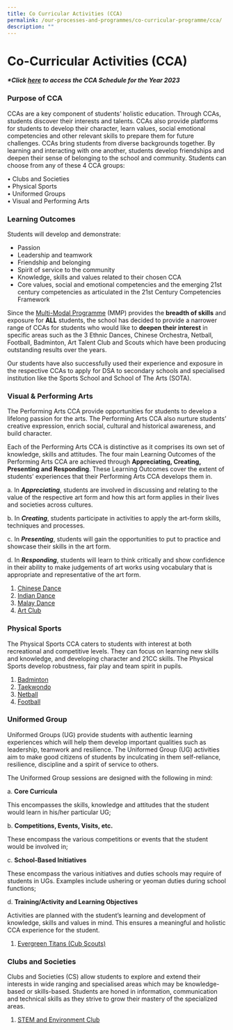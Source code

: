 ```yaml
---
title: Co Curricular Activities (CCA)
permalink: /our-processes-and-programmes/co-curricular-programme/cca/
description: ""
---
```

# **Co-Curricular Activities (CCA)**

  

**_\*Click&nbsp;[here](https://docs.google.com/document/d/19yQQeYbcNUBPsW_j2nrgEeGdv8sUMdf_e79um_QsFDM/edit)&nbsp;to access the CCA Schedule for the Year 2023_**


### Purpose of CCA

CCAs are a key component of students’ holistic education. Through CCAs, students
discover their interests and talents. CCAs also provide platforms for students to develop
their character, learn values, social emotional competencies and other relevant skills to
prepare them for future challenges.
CCAs bring students from diverse backgrounds together. By learning and interacting with
one another, students develop friendships and deepen their sense of belonging to the
school and community.
Students can choose from any of these 4 CCA groups:

• Clubs and Societies<br>
• Physical Sports<br>
• Uniformed Groups<br>
• Visual and Performing Arts

### Learning Outcomes

Students will develop and demonstrate:

* Passion
* Leadership and teamwork
* Friendship and belonging
* Spirit of service to the community
* Knowledge, skills and values related to their chosen CCA
* Core values, social and emotional competencies and the emerging 21st century competencies as articulated in the 21st Century Competencies Framework

Since the&nbsp;[Multi-Modal Programme](/our-processes-and-programmes/co-curricular-programme/mmp)&nbsp;(MMP) provides the&nbsp;**breadth of skills**&nbsp;and exposure for&nbsp;**ALL**&nbsp;students, the school has decided to provide a narrower range of CCAs for students who would like to&nbsp;**deepen their interest**&nbsp;in specific areas such as the 3 Ethnic Dances, Chinese Orchestra, Netball, Football, Badminton, Art Talent Club and Scouts which have been producing outstanding results over the years.

Our students have also successfully used their experience and exposure in the respective CCAs to apply for DSA to secondary schools and specialised institution like the Sports School and School of The Arts (SOTA).

### **Visual &amp; Performing Arts**

The Performing Arts CCA provide opportunities for students to develop a lifelong passion for the arts.&nbsp;The Performing Arts&nbsp;CCA also nurture students’ creative expression, enrich social, cultural and historical awareness, and build character.

Each of the Performing Arts CCA is distinctive as it comprises its own set of knowledge, skills and attitudes. The four main Learning Outcomes of the Performing Arts CCA are achieved through&nbsp;**Appreciating, Creating, Presenting and Responding**. These Learning Outcomes cover the extent of students’ experiences that their Performing Arts CCA develops them in.

a. In&nbsp;**_Appreciating_**, students are involved in discussing and relating to the value of the respective art form and how this art form applies in their lives and societies across cultures.

b. In&nbsp;**_Creating_**, students participate in activities to apply the art-form skills, techniques and processes.

c. In&nbsp;**_Presenting_**, students will gain the opportunities to put to practice and showcase their skills in the art form.

d. In&nbsp;**_Responding_**, students will learn to think critically and show confidence in their ability to make judgements of art works using vocabulary that is appropriate and representative of the art form.

1. [Chinese Dance](https://staging.d203o7eew4if9d.amplifyapp.com/our-processes-and-programmes/co-curricular-programme/cca/aesthetics/chinese-dance)
2. [Indian Dance](https://staging.d203o7eew4if9d.amplifyapp.com/our-processes-and-programmes/co-curricular-programme/cca/aesthetics/indian-dance)
3. [Malay Dance](https://staging.d203o7eew4if9d.amplifyapp.com/our-processes-and-programmes/co-curricular-programme/cca/aesthetics/malay-dance)
4. [Art Club](https://staging.d203o7eew4if9d.amplifyapp.com/our-processes-and-programmes/co-curricular-programme/cca/aesthetics/art-club)

### **Physical Sports**

The Physical Sports CCA caters to students with interest at both recreational and competitive levels.&nbsp;They can focus on learning new skills and knowledge, and developing character and 21CC skills.&nbsp;The Physical Sports develop robustness, fair play and team spirit in pupils.

1. [Badminton](https://staging.d203o7eew4if9d.amplifyapp.com/our-processes-and-programmes/co-curricular-programme/cca/sports-n-games/badminton)
2. [Taekwondo](https://staging.d203o7eew4if9d.amplifyapp.com/our-processes-and-programmes/co-curricular-programme/cca/sports-n-games/taekwondo)
3. [Netball](https://staging.d203o7eew4if9d.amplifyapp.com/our-processes-and-programmes/co-curricular-programme/cca/sports-n-games/netball)
4. [Football](https://staging.d203o7eew4if9d.amplifyapp.com/our-processes-and-programmes/co-curricular-programme/cca/sports-n-games/football)


### **Uniformed Group**  

Uniformed Groups (UG) provide students with authentic learning experiences which will help them develop important qualities such as leadership, teamwork and resilience.&nbsp;The Uniformed Group (UG) activities aim to make good citizens of students by inculcating in them self-reliance, resilience, discipline and a spirit of service to others.

The Uniformed Group sessions are designed with the following in mind:

a.&nbsp;**Core Curricula**

This encompasses the skills, knowledge and attitudes that the student would learn in his/her particular UG;

b.&nbsp;**Competitions, Events, Visits, etc.**

These encompass the various competitions or events that the student would be involved in;

c.&nbsp;**School-Based Initiatives**

These encompass the various initiatives and duties schools may require of students in UGs. Examples include ushering or yeoman duties during school functions;

d.&nbsp;**Training/Activity and Learning Objectives**

Activities are planned with the student’s learning and development of knowledge, skills and values in mind. This ensures a meaningful and holistic CCA experience for the student.

1. [Evergreen Titans (Cub Scouts)](https://staging.d203o7eew4if9d.amplifyapp.com/our-processes-and-programmes/co-curricular-programme/cca/uniform-groups/evergreen-titans-cub-scouts)


### **Clubs and Societies**

Clubs and Societies (CS) allow students to explore and extend their interests in wide ranging and specialised areas which may be knowledge-based or skills-based. Students are honed in information, communication and technical skills as they strive to grow their mastery of the specialized areas.

1. [STEM and Environment Club](https://staging.d203o7eew4if9d.amplifyapp.com/co-curricular-programme/clubs-and-societies/)